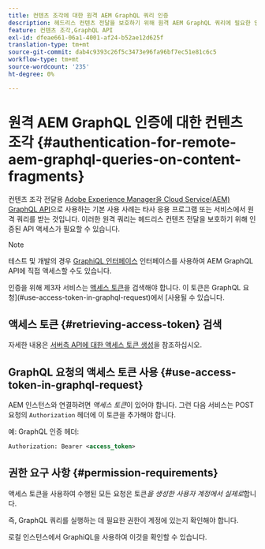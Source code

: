 ```yaml
---
title: 컨텐츠 조각에 대한 원격 AEM GraphQL 쿼리 인증
description: 헤드리스 컨텐츠 전달을 보호하기 위해 원격 AEM GraphQL 쿼리에 필요한 인증을 파악합니다.
feature: 컨텐츠 조각,GraphQL API
exl-id: dfeae661-06a1-4001-af24-b52ae12d625f
translation-type: tm+mt
source-git-commit: dab4c9393c26f5c3473e96fa96bf7ec51e81c6c5
workflow-type: tm+mt
source-wordcount: '235'
ht-degree: 0%

---
```


# 원격 AEM GraphQL 인증에 대한 컨텐츠 조각 {#authentication-for-remote-aem-graphql-queries-on-content-fragments}

컨텐츠 조각 전달용 [Adobe Experience Manager을 Cloud Service(AEM) GraphQL API](/help/assets/content-fragments/graphql-api-content-fragments.md)으로 사용하는 기본 사용 사례는 타사 응용 프로그램 또는 서비스에서 원격 쿼리를 받는 것입니다. 이러한 원격 쿼리는 헤드리스 컨텐츠 전달을 보호하기 위해 인증된 API 액세스가 필요할 수 있습니다.

>[!NOTE]
>
>테스트 및 개발의 경우 [GraphiQL 인터페이스](/help/assets/content-fragments/graphql-api-content-fragments.md#graphiql-interface) 인터페이스를 사용하여 AEM GraphQL API에 직접 액세스할 수도 있습니다.

인증을 위해 제3자 서비스는 [액세스 토큰](#retrieving-access-token)을 검색해야 합니다. 이 토큰은 GraphQL 요청](#use-access-token-in-graphql-request)에서 [사용될 수 있습니다.

## 액세스 토큰 {#retrieving-access-token} 검색

자세한 내용은 [서버측 API에 대한 액세스 토큰 생성](/help/implementing/developing/introduction/generating-access-tokens-for-server-side-apis.md)을 참조하십시오.

## GraphQL 요청의 액세스 토큰 사용 {#use-access-token-in-graphql-request}

AEM 인스턴스와 연결하려면 *액세스 토큰*&#x200B;이 있어야 합니다. 그런 다음 서비스는 POST 요청의 `Authorization` 헤더에 이 토큰을 추가해야 합니다.

예: GraphQL 인증 헤더:

```xml
Authorization: Bearer <access_token>
```

## 권한 요구 사항 {#permission-requirements}

액세스 토큰을 사용하여 수행된 모든 요청은 토큰&#x200B;*을 생성한 사용자 계정에서 실제로*&#x200B;합니다.

즉, GraphQL 쿼리를 실행하는 데 필요한 권한이 계정에 있는지 확인해야 합니다.

로컬 인스턴스에서 GraphiQL을 사용하여 이것을 확인할 수 있습니다.
